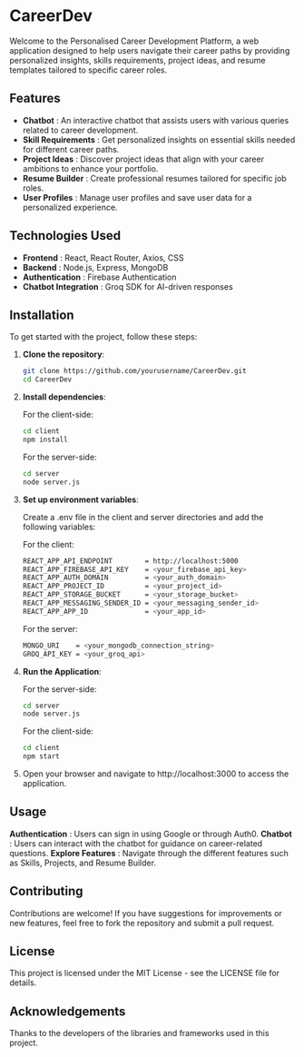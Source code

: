 # CareerDev 

Welcome to the Personalised Career Development Platform, a web application designed to help users navigate their career paths by providing personalized insights, skills requirements, project ideas, and resume templates tailored to specific career roles.

## Features

- **Chatbot**             : An interactive chatbot that assists users with various queries related to career development.
- **Skill Requirements**  : Get personalized insights on essential skills needed for different career paths.
- **Project Ideas**       : Discover project ideas that align with your career ambitions to enhance your portfolio.
- **Resume Builder**      : Create professional resumes tailored for specific job roles.
- **User  Profiles**      : Manage user profiles and save user data for a personalized experience.

## Technologies Used

- **Frontend**             : React, React Router, Axios, CSS
- **Backend**              : Node.js, Express, MongoDB
- **Authentication**       : Firebase Authentication
- **Chatbot Integration**  : Groq SDK for AI-driven responses

## Installation

To get started with the project, follow these steps:

1. **Clone the repository**:

   ```bash
   git clone https://github.com/yourusername/CareerDev.git
   cd CareerDev
   ```

2. **Install dependencies**:
   
   For the client-side:

   ```bash
   cd client
   npm install
   ```
   For the server-side:

   ```bash
   cd server
   node server.js
   ```

3. **Set up environment variables**:

   Create a .env file in the client and server directories and add the following variables:
   
   For the client:

   ```bash
   REACT_APP_API_ENDPOINT        = http://localhost:5000
   REACT_APP_FIREBASE_API_KEY    = <your_firebase_api_key>
   REACT_APP_AUTH_DOMAIN         = <your_auth_domain>
   REACT_APP_PROJECT_ID          = <your_project_id>
   REACT_APP_STORAGE_BUCKET      = <your_storage_bucket>
   REACT_APP_MESSAGING_SENDER_ID = <your_messaging_sender_id>
   REACT_APP_APP_ID              = <your_app_id>
   ```
   For the server:

   ```bash
   MONGO_URI    = <your_mongodb_connection_string>
   GROQ_API_KEY = <your_groq_api>
   ```
   
4. **Run the Application**:
   
   For the server-side:

   ```bash
   cd server
   node server.js
   ```
   For the client-side:

   ```bash
   cd client
   npm start
   ```
5. Open your browser and navigate to http://localhost:3000 to access the application.

   
## Usage
**Authentication**   : Users can sign in using Google or through Auth0.
**Chatbot**          : Users can interact with the chatbot for guidance on career-related questions.
**Explore Features** : Navigate through the different features such as Skills, Projects, and Resume Builder.

## Contributing
Contributions are welcome! If you have suggestions for improvements or new features, feel free to fork the repository and submit a pull request.

## License
This project is licensed under the MIT License - see the LICENSE file for details.

## Acknowledgements
Thanks to the developers of the libraries and frameworks used in this project.

